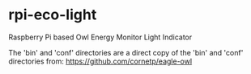 # rpi-eco-light
Raspberry Pi based Owl Energy Monitor Light Indicator

The 'bin' and 'conf' directories are a direct copy of the 'bin' and 'conf' directories from: https://github.com/cornetp/eagle-owl
